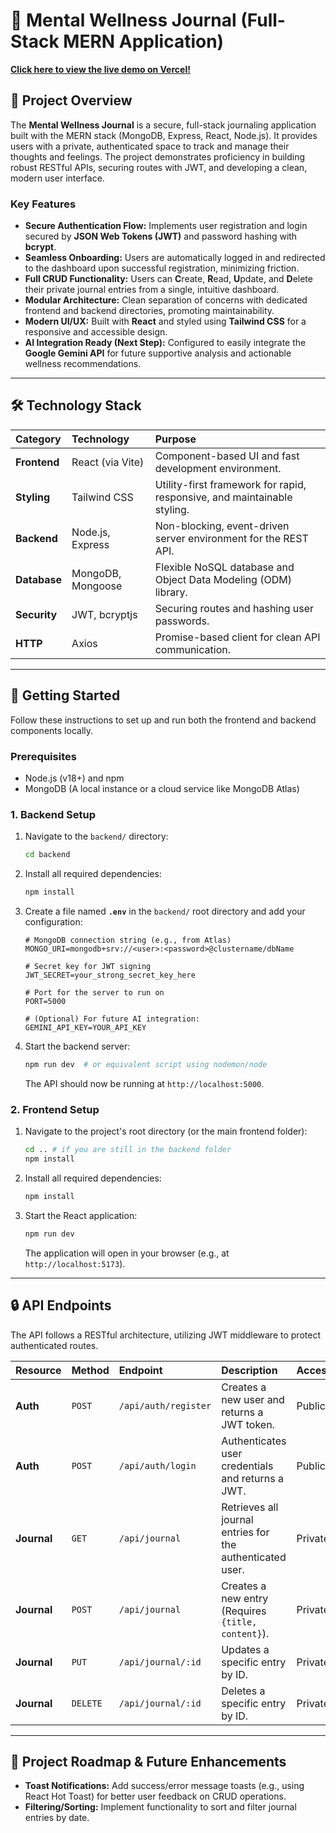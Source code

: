 # 🧠 Mental Wellness Journal (Full-Stack MERN Application)

[**Click here to view the live demo on Vercel!**](https://mental-health-journal-psi.vercel.app)

## 🌟 Project Overview

The **Mental Wellness Journal** is a secure, full-stack journaling application built with the MERN stack (MongoDB, Express, React, Node.js). It provides users with a private, authenticated space to track and manage their thoughts and feelings. The project demonstrates proficiency in building robust RESTful APIs, securing routes with JWT, and developing a clean, modern user interface.

### Key Features

* **Secure Authentication Flow:** Implements user registration and login secured by **JSON Web Tokens (JWT)** and password hashing with **bcrypt**.
* **Seamless Onboarding:** Users are automatically logged in and redirected to the dashboard upon successful registration, minimizing friction.
* **Full CRUD Functionality:** Users can **C**reate, **R**ead, **U**pdate, and **D**elete their private journal entries from a single, intuitive dashboard.
* **Modular Architecture:** Clean separation of concerns with dedicated frontend and backend directories, promoting maintainability.
* **Modern UI/UX:** Built with **React** and styled using **Tailwind CSS** for a responsive and accessible design.
* **AI Integration Ready (Next Step):** Configured to easily integrate the **Google Gemini API** for future supportive analysis and actionable wellness recommendations.

---

## 🛠️ Technology Stack

| Category | Technology | Purpose |
| :--- | :--- | :--- |
| **Frontend** | React (via Vite) | Component-based UI and fast development environment. |
| **Styling** | Tailwind CSS | Utility-first framework for rapid, responsive, and maintainable styling. |
| **Backend** | Node.js, Express | Non-blocking, event-driven server environment for the REST API. |
| **Database** | MongoDB, Mongoose | Flexible NoSQL database and Object Data Modeling (ODM) library. |
| **Security** | JWT, bcryptjs | Securing routes and hashing user passwords. |
| **HTTP** | Axios | Promise-based client for clean API communication. |

---

## 🚀 Getting Started

Follow these instructions to set up and run both the frontend and backend components locally.

### Prerequisites

* Node.js (v18+) and npm
* MongoDB (A local instance or a cloud service like MongoDB Atlas)

### 1. Backend Setup

1.  Navigate to the `backend/` directory:
    ```bash
    cd backend
    ```
2.  Install all required dependencies:
    ```bash
    npm install
    ```
3.  Create a file named **`.env`** in the `backend/` root directory and add your configuration:
    ```
    # MongoDB connection string (e.g., from Atlas)
    MONGO_URI=mongodb+srv://<user>:<password>@clustername/dbName
    
    # Secret key for JWT signing
    JWT_SECRET=your_strong_secret_key_here
    
    # Port for the server to run on
    PORT=5000 
    
    # (Optional) For future AI integration:
    GEMINI_API_KEY=YOUR_API_KEY
    ```
4.  Start the backend server:
    ```bash
    npm run dev  # or equivalent script using nodemon/node
    ```
    The API should now be running at `http://localhost:5000`.

### 2. Frontend Setup

1.  Navigate to the project's root directory (or the main frontend folder):
    ```bash
    cd .. # if you are still in the backend folder
    npm install
    ```
2.  Install all required dependencies:
    ```bash
    npm install
    ```
3.  Start the React application:
    ```bash
    npm run dev
    ```
    The application will open in your browser (e.g., at `http://localhost:5173`).

---

## 🔒 API Endpoints

The API follows a RESTful architecture, utilizing JWT middleware to protect authenticated routes.

| Resource | Method | Endpoint | Description | Access |
| :--- | :--- | :--- | :--- | :--- |
| **Auth** | `POST` | `/api/auth/register` | Creates a new user and returns a JWT token. | Public |
| **Auth** | `POST` | `/api/auth/login` | Authenticates user credentials and returns a JWT. | Public |
| **Journal** | `GET` | `/api/journal` | Retrieves all journal entries for the authenticated user. | Private |
| **Journal** | `POST` | `/api/journal` | Creates a new entry (Requires `{title, content}`). | Private |
| **Journal** | `PUT` | `/api/journal/:id` | Updates a specific entry by ID. | Private |
| **Journal** | `DELETE` | `/api/journal/:id` | Deletes a specific entry by ID. | Private |

---

## 🤝 Project Roadmap & Future Enhancements

* **Toast Notifications:** Add success/error message toasts (e.g., using React Hot Toast) for better user feedback on CRUD operations.
* **Filtering/Sorting:** Implement functionality to sort and filter journal entries by date.